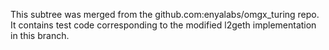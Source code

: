 This subtree was merged from the github.com:enyalabs/omgx_turing
repo. It contains test code corresponding to the modified l2geth
implementation in this branch.
